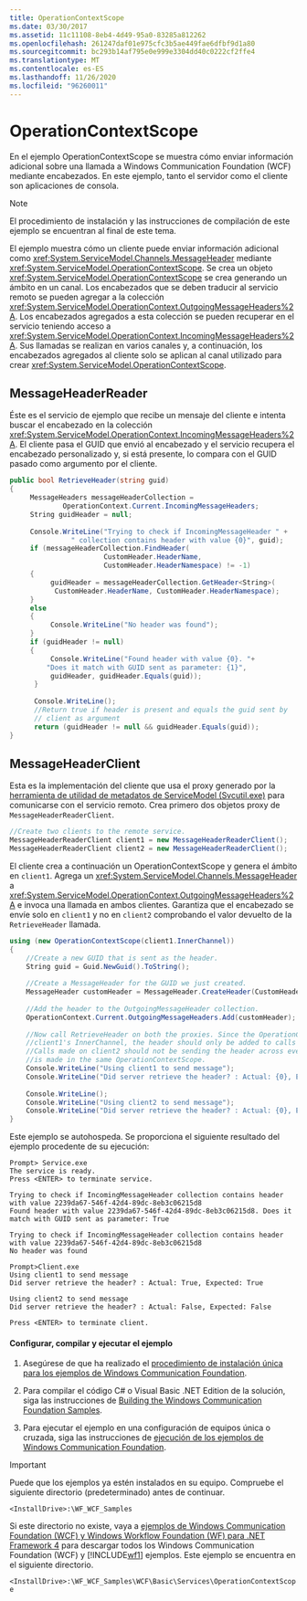 ```yaml
---
title: OperationContextScope
ms.date: 03/30/2017
ms.assetid: 11c11108-8eb4-4d49-95a0-83285a812262
ms.openlocfilehash: 261247daf01e975cfc3b5ae449fae6dfbf9d1a80
ms.sourcegitcommit: bc293b14af795e0e999e3304dd40c0222cf2ffe4
ms.translationtype: MT
ms.contentlocale: es-ES
ms.lasthandoff: 11/26/2020
ms.locfileid: "96260011"
---
```

# <a name="operationcontextscope"></a>OperationContextScope

En el ejemplo OperationContextScope se muestra cómo enviar información adicional sobre una llamada a Windows Communication Foundation (WCF) mediante encabezados. En este ejemplo, tanto el servidor como el cliente son aplicaciones de consola.  
  
> [!NOTE]
> El procedimiento de instalación y las instrucciones de compilación de este ejemplo se encuentran al final de este tema.  
  
 El ejemplo muestra cómo un cliente puede enviar información adicional como <xref:System.ServiceModel.Channels.MessageHeader> mediante <xref:System.ServiceModel.OperationContextScope>. Se crea un objeto <xref:System.ServiceModel.OperationContextScope> se crea generando un ámbito en un canal. Los encabezados que se deben traducir al servicio remoto se pueden agregar a la colección <xref:System.ServiceModel.OperationContext.OutgoingMessageHeaders%2A>. Los encabezados agregados a esta colección se pueden recuperar en el servicio teniendo acceso a <xref:System.ServiceModel.OperationContext.IncomingMessageHeaders%2A>. Sus llamadas se realizan en varios canales y, a continuación, los encabezados agregados al cliente solo se aplican al canal utilizado para crear <xref:System.ServiceModel.OperationContextScope>.  
  
## <a name="messageheaderreader"></a>MessageHeaderReader  

 Éste es el servicio de ejemplo que recibe un mensaje del cliente e intenta buscar el encabezado en la colección <xref:System.ServiceModel.OperationContext.IncomingMessageHeaders%2A>. El cliente pasa el GUID que envió al encabezado y el servicio recupera el encabezado personalizado y, si está presente, lo compara con el GUID pasado como argumento por el cliente.  
  
```csharp
public bool RetrieveHeader(string guid)  
{  
     MessageHeaders messageHeaderCollection =
             OperationContext.Current.IncomingMessageHeaders;  
     String guidHeader = null;  
  
     Console.WriteLine("Trying to check if IncomingMessageHeader " +  
               " collection contains header with value {0}", guid);  
     if (messageHeaderCollection.FindHeader(  
                       CustomHeader.HeaderName,
                       CustomHeader.HeaderNamespace) != -1)  
     {  
          guidHeader = messageHeaderCollection.GetHeader<String>(  
           CustomHeader.HeaderName, CustomHeader.HeaderNamespace);  
     }  
     else  
     {  
          Console.WriteLine("No header was found");  
     }  
     if (guidHeader != null)  
     {  
          Console.WriteLine("Found header with value {0}. "+
         "Does it match with GUID sent as parameter: {1}",
          guidHeader, guidHeader.Equals(guid));  
      }  
  
      Console.WriteLine();  
      //Return true if header is present and equals the guid sent by  
      // client as argument  
      return (guidHeader != null && guidHeader.Equals(guid));  
}  
```  
  
## <a name="messageheaderclient"></a>MessageHeaderClient  

 Esta es la implementación del cliente que usa el proxy generado por la [herramienta de utilidad de metadatos de ServiceModel (Svcutil.exe)](../servicemodel-metadata-utility-tool-svcutil-exe.md) para comunicarse con el servicio remoto. Crea primero dos objetos proxy de `MessageHeaderReaderClient`.  
  
```csharp
//Create two clients to the remote service.  
MessageHeaderReaderClient client1 = new MessageHeaderReaderClient();  
MessageHeaderReaderClient client2 = new MessageHeaderReaderClient();  
```  
  
 El cliente crea a continuación un OperationContextScope y genera el ámbito en `client1`. Agrega un <xref:System.ServiceModel.Channels.MessageHeader> a <xref:System.ServiceModel.OperationContext.OutgoingMessageHeaders%2A> e invoca una llamada en ambos clientes. Garantiza que el encabezado se envíe solo en `client1` y no en `client2` comprobando el valor devuelto de la `RetrieveHeader` llamada.  
  
```csharp
using (new OperationContextScope(client1.InnerChannel))  
{  
    //Create a new GUID that is sent as the header.  
    String guid = Guid.NewGuid().ToString();  
  
    //Create a MessageHeader for the GUID we just created.  
    MessageHeader customHeader = MessageHeader.CreateHeader(CustomHeader.HeaderName, CustomHeader.HeaderNamespace, guid);  
  
    //Add the header to the OutgoingMessageHeader collection.  
    OperationContext.Current.OutgoingMessageHeaders.Add(customHeader);  
  
    //Now call RetrieveHeader on both the proxies. Since the OperationContextScope is tied to
    //client1's InnerChannel, the header should only be added to calls made on that client.  
    //Calls made on client2 should not be sending the header across even though the call  
    //is made in the same OperationContextScope.  
    Console.WriteLine("Using client1 to send message");  
    Console.WriteLine("Did server retrieve the header? : Actual: {0}, Expected: True", client1.RetrieveHeader(guid));  
  
    Console.WriteLine();  
    Console.WriteLine("Using client2 to send message");  
    Console.WriteLine("Did server retrieve the header? : Actual: {0}, Expected: False", client2.RetrieveHeader(guid));  
}  
```  
  
 Este ejemplo se autohospeda. Se proporciona el siguiente resultado del ejemplo procedente de su ejecución:  
  
```console  
Prompt> Service.exe  
The service is ready.  
Press <ENTER> to terminate service.  
  
Trying to check if IncomingMessageHeader collection contains header with value 2239da67-546f-42d4-89dc-8eb3c06215d8  
Found header with value 2239da67-546f-42d4-89dc-8eb3c06215d8. Does it match with GUID sent as parameter: True  
  
Trying to check if IncomingMessageHeader collection contains header with value 2239da67-546f-42d4-89dc-8eb3c06215d8  
No header was found  
  
Prompt>Client.exe  
Using client1 to send message  
Did server retrieve the header? : Actual: True, Expected: True  
  
Using client2 to send message  
Did server retrieve the header? : Actual: False, Expected: False  
  
Press <ENTER> to terminate client.  
```  
  
#### <a name="to-set-up-build-and-run-the-sample"></a>Configurar, compilar y ejecutar el ejemplo  
  
1. Asegúrese de que ha realizado el [procedimiento de instalación única para los ejemplos de Windows Communication Foundation](one-time-setup-procedure-for-the-wcf-samples.md).  
  
2. Para compilar el código C# o Visual Basic .NET Edition de la solución, siga las instrucciones de [Building the Windows Communication Foundation Samples](building-the-samples.md).  
  
3. Para ejecutar el ejemplo en una configuración de equipos única o cruzada, siga las instrucciones de [ejecución de los ejemplos de Windows Communication Foundation](running-the-samples.md).  
  
> [!IMPORTANT]
> Puede que los ejemplos ya estén instalados en su equipo. Compruebe el siguiente directorio (predeterminado) antes de continuar.  
>
> `<InstallDrive>:\WF_WCF_Samples`  
>
> Si este directorio no existe, vaya a [ejemplos de Windows Communication Foundation (WCF) y Windows Workflow Foundation (WF) para .NET Framework 4](https://www.microsoft.com/download/details.aspx?id=21459) para descargar todos los Windows Communication Foundation (WCF) y [!INCLUDE[wf1](../../../../includes/wf1-md.md)] ejemplos. Este ejemplo se encuentra en el siguiente directorio.  
>
> `<InstallDrive>:\WF_WCF_Samples\WCF\Basic\Services\OperationContextScope`  
